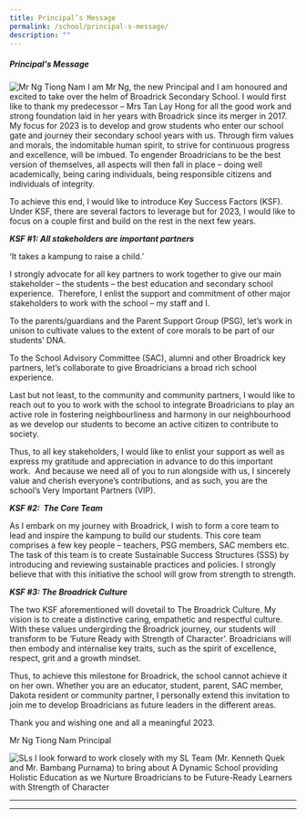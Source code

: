 ```yaml
---
title: Principal’s Message
permalink: /school/principal-s-message/
description: ""
---
```

##### Principal's Message

![Mr Ng Tiong Nam]()
I am Mr Ng, the new Principal and I am honoured and excited to take over the helm of Broadrick Secondary School. I would first like to thank my predecessor – Mrs Tan Lay Hong for all the good work and strong foundation laid in her years with Broadrick since its merger in 2017. My focus for 2023 is to develop and grow students who enter our school gate and journey their secondary school years with us. Through firm values and morals, the indomitable human spirit, to strive for continuous progress and excellence, will be imbued. To engender Broadricians to be the best version of themselves, all aspects will then fall in place – doing well academically, being caring individuals, being responsible citizens and individuals of integrity. 

To achieve this end, I would like to introduce Key Success Factors (KSF). Under KSF, there are several factors to leverage but for 2023, I would like to focus on a couple first and build on the rest in the next few years.

**_KSF #1: All stakeholders are important partners_**

‘It takes a kampung to raise a child.’

I strongly advocate for all key partners to work together to give our main stakeholder – the students – the best education and secondary school experience.  Therefore, I enlist the support and commitment of other major stakeholders to work with the school – my staff and I. 

To the parents/guardians and the Parent Support Group (PSG), let’s work in unison to cultivate values to the extent of core morals to be part of our students’ DNA.

To the School Advisory Committee (SAC), alumni and other Broadrick key partners, let’s collaborate to give Broadricians a broad rich school experience.

Last but not least, to the community and community partners, I would like to reach out to you to work with the school to integrate Broadricians to play an active role in fostering neighbourliness and harmony in our neighbourhood as we develop our students to become an active citizen to contribute to society.

Thus, to all key stakeholders, I would like to enlist your support as well as express my gratitude and appreciation in advance to do this important work.  And because we need all of you to run alongside with us, I sincerely value and cherish everyone’s contributions, and as such, you are the school’s Very Important Partners (VIP).

**_KSF #2:  The Core Team_**

As I embark on my journey with Broadrick, I wish to form a core team to lead and inspire the kampung to build our students. This core team comprises a few key people – teachers, PSG members, SAC members etc. The task of this team is to create Sustainable Success Structures (SSS) by introducing and reviewing sustainable practices and policies. I strongly believe that with this initiative the school will grow from strength to strength.

**_KSF #3: The Broadrick Culture_**

The two KSF aforementioned will dovetail to The Broadrick Culture. My vision is to create a distinctive caring, empathetic and respectful culture. With these values undergirding the Broadrick journey, our students will transform to be ‘Future Ready with Strength of Character’. Broadricians will then embody and internalise key traits, such as the spirit of excellence, respect, grit and a growth mindset.  

Thus, to achieve this milestone for Broadrick, the school cannot achieve it on her own. Whether you are an educator, student, parent, SAC member, Dakota resident or community partner, I personally extend this invitation to join me to develop Broadricians as future leaders in the different areas.

Thank you and wishing one and all a meaningful 2023.  

Mr Ng Tiong Nam
Principal

![SLs]()
I look forward to work closely with my SL Team (Mr. Kenneth Quek and Mr. Bambang Purnama) to bring about A Dynamic School providing Holistic Education as we Nurture Broadricians to be Future-Ready Learners with Strength of Character


--------------------------------------------------------------------------------------------------------------------------------------------------------------------------------------------------------------------------------------------


-----------------------------------------------------------------------------------------------------------------------------------------------------------------------------------------------------------------------------------------------------------------------------------------------------------------------------------------------------------------------------------------------------------------------------------------------------------------------------------------------------------------------------------------------------------------------------------------------------------------------------------------------------------------------------------------------------------------------------------------------------------------------------------------------------------------------------------------------------------------------------------------------------------------------------------------------------------------------------------------------------------------------------------------------------------------------------------------------------------------------------------------------------------------------------------------------------------------------------------------------------------------------------------------------------------------------------------------------------------------------------------------------------------------------------------------------------------------------------------------------------------------------------------------------------------------------------------------------------------------------------------------------------------------------------------------------------------------------------------------------------------------------------------------------------------------------------------------------------------------------------------------------------------------------------------------------------------------------------------------------------------------------------------------------------------------------------------------------------------------------------------------------------------------------------------------------------------------------------------------------------------------------------------------------------------------------------------------------------------------------------------------------------------------------------------------------------------------------------------------------------------------------------------------------------------------------------------------------------------------------------------------------------------------------------------------------------------------------------------------------------------------------------------------------------------------------------------------------------------------------------------------------------------------------------------------------------------------------------------------------------------------------------------------------------------------------------------------------------------------------------------------------------------------------------------------------------------------------------------------------------------------------------------------------------------------------------------------------------------------------------------------------------------------------------------------------------------------------------------------------------------------------------------------------------------------------------------------------------------------------------------------------------------------------------------------------------------------------------------------------